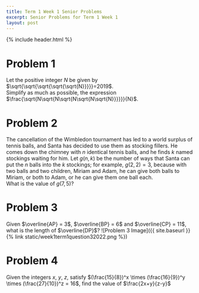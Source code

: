 ```yaml
---
title: Term 1 Week 1 Senior Problems
excerpt: Senior Problems for Term 1 Week 1
layout: post
---
```

{% include header.html %}

# Problem 1
Let the positive integer $N$ be given by $\sqrt{\sqrt{\sqrt{\sqrt{\sqrt{N}}}}}=2019$. <br>
Simplify as much as possible, the expression $\frac{\sqrt{N\sqrt{N\sqrt{N\sqrt{N\sqrt{N}}}}}}{N}$.
<br>
# Problem 2
The cancellation of the Wimbledon tournament has led to a world surplus of tennis balls, and Santa has decided to use them as stocking fillers. He comes down the chimney with $n$ identical tennis balls, and he finds $k$ named stockings waiting for him. Let $g(n, k)$ be the number of ways that Santa can put the $n$ balls into the $k$ stockings; for example, $g(2, 2) = 3$, because with two balls and two children, Miriam and Adam, he can give both balls to Miriam, or both to Adam, or he can give them one ball each.
<br>
What is the value of $g(7, 5)$?
<br>
# Problem 3
Given $\overline{AP} = 3$, $\overline{BP} = 6$ and $\overline{CP} = 11$, what is the length of $\overline{DP}$?
![Problem 3 Image]({{ site.baseurl }}{% link static/week1term1question32022.png %})
<br>
# Problem 4
Given the integers $x$, $y$, $z$, satisfy $(\frac{15}{8})^x \times (\frac{16}{9})^y \times (\frac{27}{10})^z = 16$, find the value of $\frac{2x+y}{z-y}$
<br>